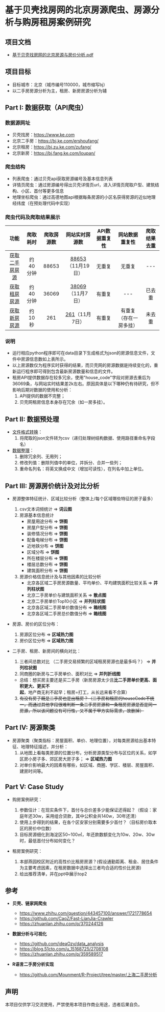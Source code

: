 # 基于贝壳找房网的北京房源爬虫、房源分析与购房租房案例研究

## 项目文档

- [基于贝壳找房网的北京房源与房价分析.pdf](https://github.com/SeaEagleI/house_price_analysis/blob/master/docs/基于贝壳找房网的北京房源与房价分析.pdf)

## 项目目标

- 目标城市：北京（城市编号110000，城市缩写bj）
- 以二手房房源分析为主，租房、新房房源分析为辅

## Part I: 数据获取（API爬虫）

### 数据源网址

- 贝壳找房：https://www.ke.com
- 北京二手房：https://bj.ke.com/ershoufang/
- 北京租房：https://bj.zu.ke.com/zufang/
- 北京新房：https://bj.fang.ke.com/loupan/

### 爬虫结构

- 列表爬虫：通过贝壳api获取房源编号及基本信息列表
- 详情页爬虫：通过房源编号得出贝壳详情页url，进入详情页爬取户型、建筑结构、小区、首付等更多信息
- 地理坐标爬虫：通过高德地图api根据每条房源的小区名获得房源的近似地理经纬度（在预处理代码中实现）

### 爬虫代码及爬取结果展示

|                             功能                             | 爬取耗时 | 爬取房源数 |                   网站实时房源数                   | API数据重复性 |     网站数据重复性     | 爬取结果去重 |
| :----------------------------------------------------------: | :------: | :--------: | :------------------------------------------------: | :-----------: | :--------------------: | :----------: |
| [获取二手房房源](https://github.com/SeaEagleI/house_price_analysis/blob/master/crawler/ershoufang.py) | 约40分钟 |   88653    | [88653](https://bj.ke.com/ershoufang/)（11月19日） |    无重复     |         无重复         |     ---      |
| [获取租房房源](https://github.com/SeaEagleI/house_price_analysis/blob/master/crawler/zufang.py) | 约40分钟 |   36069    |  [38069](https://bj.zu.ke.com/zufang/)（11月7日）  |    有重复     |          ---           |    已去重    |
| [获取新房房源](https://github.com/SeaEagleI/house_price_analysis/blob/master/crawler/newhouse.py) |  约10秒  |    261     |  [261](https://bj.fang.ke.com/loupan/)（11月7日）  |    有重复     | 有重复（存在一房多挂） |    未去重    |

### 说明
- 运行相应python程序即可在data目录下生成格式为json的房源信息文件，文件中房源信息数如上表所示。
- 以上房源数仅为程序实时获得的结果，而贝壳网的房源数据是持续变化的，重新运行程序即可得到包含最新房源数量和信息的文件。
- 租房API提供数据存在较多冗余，使用"house_code"字段对房源去重后为36069条，与网站实时结果差2k左右。原因具体是以下哪种仍有待研究，但不影响后期对数据的使用和分析：
    1. API提供的数据不完整；
    2. 贝壳网租房信息本身存在冗余（如一房多挂）。

## Part II: 数据预处理

- [文件格式转换](https://github.com/SeaEagleI/house_price_analysis/blob/master/preprocess/json2csv.py)：
    1. 将爬取的json文件转为csv（递归处理树结构数据、使用路径重命名字段名）
- [数据整理](https://github.com/SeaEagleI/house_price_analysis/blob/master/preprocess/ershoufang.py)：
    1. 删除冗余列、无用列；
    2. 修改列值：删除列值中的单位，并拆分、合并一些列；
    3. 重命名列名：将英文换成中文（增加可读性），在列名中加上单位。

## Part III: 房源房价统计及对比分析

- 房源整体特征统计、区域比较分析（整体上/每个区域哪些特征的房子最多）
    1. csv文本词频统计 => **词云图**
    2. 房源基本信息统计
        - 房屋用途分布 => **饼图**
        - 房屋户型分布 => **饼图**
        - 装修情况分布 => **饼图**
        - 配备电梯分布 => **饼图**
        - 近地铁分布 => **饼图**
        - 区域分布 => **饼图**
        - 所在楼层分布 => **饼图**
        - 楼层总数分布 => **饼图**
        - 建筑面积分布 => **饼图**
    3. 房源价格信息统计及与其他因素的比较分析
        - 北京各区域二手房房源数量、平均单价、平均建筑面积比较关系 => **并列柱状图**
        - 北京二手房单价与建筑面积关系 => **散点图**
        - 北京二手房单价Top10小区 => **并列柱状图**
        - 北京各区域二手房单价数值分布 => **箱线图**
        - 北京各区域二手房总价数值分布 => **箱线图**

- 房源、房价的区位分布：
    1. 房源区位分布 => **区域热力图**
    2. 房价区位分布 => **区域热力图**

- 二手房、租房、新房间的横向对比：
    1. 三者间总数对比 （二手房交易频繁的区域租房房源也是最多吗？） => **并列柱状图**
    2. 同商圈的新房与二手房单价、面积对比 => **并列折线图**
    - 总结：想买房主要还是买二手房（新房房源太少且**比二手房单价更高、面积更大、更买不起**，地产商无利不起早；租房=打工，从长远来看不合算）
    3. ~~有没有房子既是二手房也是出租房？（二手房和租房的houseCode不统一，而通过其他字段很难判断一条二手房房源和一条租房房源是否是同一房源，所以该问题没有可行性，又不属于甲方实际需求，故删掉）~~

## Part IV: 房源聚类

- 房源聚类（聚类指标：房屋面积、单价、地理位置），对每类房源给出基本特征、地理特征描述，并分析：
    1. 从地图上看每类房源的位置分布，分析房源类型分布与区位的关系，如学区房小房子多、郊区房大房子多； => **区域热力图**
    2. 对单价影响最大的因素有哪些，如区域、商圈、学区、楼层、房屋面积、建房时间等。

## Part V: Case Study

- 购房案例研究：
    1. 参数估计：在现实条件下，首付与总价差多少能保证还得起？（假设：家庭年还30w，采用组合贷款，其中公积金共140w，30年还清）
    2. 使用上步得到的结果，在各个区安家分别需要多少首付？（目标房价取本区的房价中位数）
    3. 目标房源细化到海淀区50~100㎡，年还款数额变化为10w、20w、30w时，最低首付分布如何变化？

- 租房案例研究：
    1. 本部燕园校区附近的高性价比租房房源？(假设通勤距离、租金、居住条件为主要考虑因素，在租房数据中选择出三者均合适的性价比房源)
    2. 给出推荐清单，并在ppt中展示top2

## 参考

- **贝壳、链家网爬虫**
  - https://www.zhihu.com/question/443457100/answer/1721778654
  - https://github.com/CaoZ/Fast-LianJia-Crawler
  - https://zhuanlan.zhihu.com/p/370244126

- **数据分析与可视化**
  - https://github.com/ideaOzy/data_analysis
  - https://blog.51cto.com/u_15168725/2708108
  - https://zhuanlan.zhihu.com/p/359589517

- **R语言二手房分析实现**
  - https://github.com/Mounment/R-Project/tree/master/上海二手房分析

## 声明
本项目仅供学习交流使用，严禁使用本项目作商业用途，违者后果自负。
